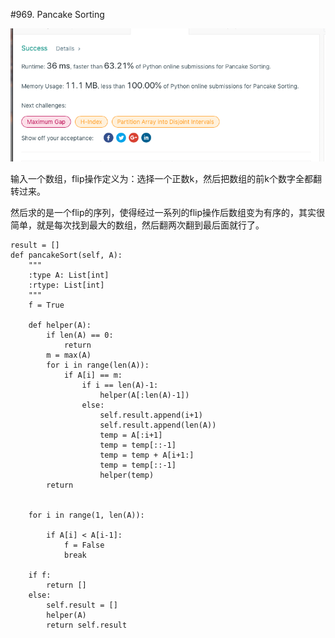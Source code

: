 #969. Pancake Sorting

![avatar](https://github.com/AlexQianYi/Leetcode2019Winter/blob/master/屏幕快照%202019-02-18%20下午12.44.54.png)

输入一个数组，flip操作定义为：选择一个正数k，然后把数组的前k个数字全都翻转过来。

然后求的是一个flip的序列，使得经过一系列的flip操作后数组变为有序的，其实很简单，就是每次找到最大的数组，然后翻两次翻到最后面就行了。

    result = []
    def pancakeSort(self, A):
        """
        :type A: List[int]
        :rtype: List[int]
        """
        f = True
        
        def helper(A):
            if len(A) == 0:
                return 
            m = max(A)
            for i in range(len(A)):
                if A[i] == m:
                    if i == len(A)-1:
                        helper(A[:len(A)-1])
                    else:
                        self.result.append(i+1)
                        self.result.append(len(A))
                        temp = A[:i+1]
                        temp = temp[::-1]
                        temp = temp + A[i+1:]
                        temp = temp[::-1]
                        helper(temp)
            return 
        
        
        for i in range(1, len(A)):
            
            if A[i] < A[i-1]:
                f = False 
                break
                
        if f:
            return []
        else:
            self.result = []
            helper(A)
            return self.result
